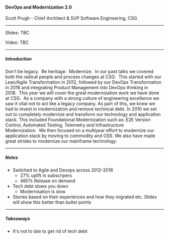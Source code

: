 #### DevOps and Modernization 2.0

Scott Prugh - Chief Architect & SVP Software Engineering, CSG

---

Slides: TBC

Video: TBC

---

##### Introduction

Don't be legacy.  Be heritage.  Modernize.  In our past talks we covered both the radical people and process changes at CSG.  This started with our Lean/Agile Transformation in 2012, followed by our DevOps Transformation in 2016 and integrating Product Management into DevOps thinking in 2018.  This year we will cover the great modernization work we have done at CSG.  As a company with a strong culture of engineering excellence we saw it vital not to act like a legacy company. As part of this, we knew we had to invest in modernization and remove technical debt. In 2010 we set out to completely modernize and transform our technology and application stack. This included Foundational Modernization such as: E2E Version Control, Automated Testing, Telemetry and Infrastructure Modernization.  We then focused on a multiyear effort to modernize our application stack by moving to commodity and OSS. We also have made great strides to modernize our mainframe technology.

---

##### Notes

* Switched to Agile and Devops across 2012-2018
  * 27% uplift in subscripers
  * 460% Release on demand
* Tech debt slows you down
  * Modernisation is slow
* Stories based on their experiences and how they migrated etc. Slides will show this better than bullet points

---

##### Takeaways

* It's not to late to get rid of tech debt
